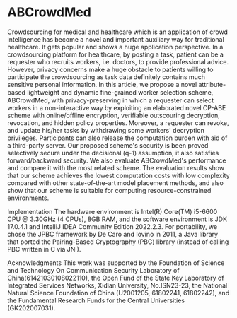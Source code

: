 # ABCrowdMed
Crowdsourcing for medical and healthcare which is an application of crowd intelligence has become a novel and important auxiliary way for traditional healthcare.
It gets popular and shows a huge application perspective. In a crowdsourcing platform for healthcare, by posting a task, patient can be a requester who recruits
workers, i.e. doctors, to provide professional advice. However, privacy concerns make a huge obstacle to patients willing to participate the crowdsourcing as 
task data definitely contains much sensitive personal information. In this article, we propose a novel attribute-based lightweight and dynamic ﬁne-grained 
worker selection scheme, ABCrowdMed, with privacy-preserving in which a requester can select workers in a non-interactive way by exploiting an elaborated novel 
CP-ABE scheme with online/offline encryption, verifiable outscouring decryption, revocation, and hidden policy properties. Moreover, a requester can revoke, 
and update his/her tasks by withdrawing some workers' decryption privileges. Participants can also release the computation burden with aid of a third-party 
server. Our proposed scheme's security is been proved selectively secure under the decisional (q-1) assumption, it also satisfies forward/backward security.
We also evaluate ABCrowdMed's performance and compare it with the most related scheme. The evaluation results show that our scheme achieves the lowest 
computation costs with low complexity compared with other state-of-the-art model placement methods, and also show that our scheme is suitable for computing 
resource-constrained environments.


Implementation
The hardware environment is Intel(R) Core(TM) i5-6600 CPU @ 3.30GHz (4 CPUs), 8GB RAM, and the software environment is JDK 17.0.4.1 and IntelliJ IDEA Community Edition 2022.2.3. For portability, we chose the JPBC framework by De Caro and Iovino in 2011, a Java library that ported the Pairing-Based Cryptography (PBC) library (instead of calling PBC written in C via JNI).


Acknowledgments
This work was supported by the Foundation of Science and Technology On Communication Security 
Laboratory of China(61421030108022110), the Open Fund of the State Key Laboratory of Integrated Services Networks, Xidian University, No.ISN23-23, the National Natural Science Foundation of China (U2001205, 61802241, 61802242), and the Fundamental Research Funds for the Central Universities (GK202007031).
